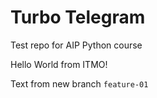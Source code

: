 # Turbo Telegram

Test repo for AIP Python course

Hello World from ITMO!

Text from new branch `feature-01`
